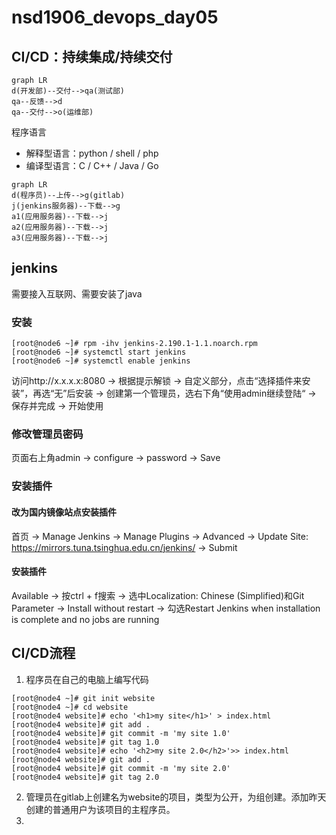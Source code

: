 # nsd1906_devops_day05

## CI/CD：持续集成/持续交付

```mermaid
graph LR
d(开发部)--交付-->qa(测试部)
qa--反馈-->d
qa--交付-->o(运维部)
```

程序语言

- 解释型语言：python / shell / php
- 编译型语言：C / C++ / Java / Go

```mermaid
graph LR
d(程序员)--上传-->g(gitlab)
j(jenkins服务器)--下载-->g
a1(应用服务器)--下载-->j
a2(应用服务器)--下载-->j
a3(应用服务器)--下载-->j
```

## jenkins

需要接入互联网、需要安装了java

### 安装

```shell
[root@node6 ~]# rpm -ihv jenkins-2.190.1-1.1.noarch.rpm 
[root@node6 ~]# systemctl start jenkins
[root@node6 ~]# systemctl enable jenkins
```

访问http://x.x.x.x:8080 -> 根据提示解锁 -> 自定义部分，点击“选择插件来安装”，再选“无”后安装 -> 创建第一个管理员，选右下角“使用admin继续登陆“ -> 保存并完成 -> 开始使用

### 修改管理员密码

页面右上角admin -> configure -> password -> Save

### 安装插件

#### 改为国内镜像站点安装插件

首页 -> Manage Jenkins -> Manage Plugins -> Advanced -> Update Site: https://mirrors.tuna.tsinghua.edu.cn/jenkins/ -> Submit

#### 安装插件

Available -> 按ctrl + f搜索 -> 选中Localization: Chinese (Simplified)和Git Parameter -> Install without restart -> 勾选Restart Jenkins when installation is complete and no jobs are running



## CI/CD流程

1. 程序员在自己的电脑上编写代码

```shell
[root@node4 ~]# git init website
[root@node4 ~]# cd website
[root@node4 website]# echo '<h1>my site</h1>' > index.html
[root@node4 website]# git add .
[root@node4 website]# git commit -m 'my site 1.0'
[root@node4 website]# git tag 1.0
[root@node4 website]# echo '<h2>my site 2.0</h2>'>> index.html 
[root@node4 website]# git add .
[root@node4 website]# git commit -m 'my site 2.0'
[root@node4 website]# git tag 2.0
```

2. 管理员在gitlab上创建名为website的项目，类型为公开，为组创建。添加昨天创建的普通用户为该项目的主程序员。
3. 







